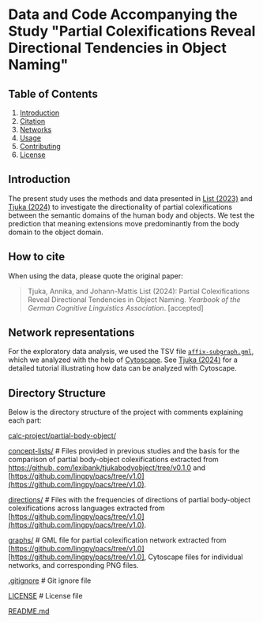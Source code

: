 # Data and Code Accompanying the Study "Partial Colexifications Reveal Directional Tendencies in Object Naming"

## Table of Contents

1. [Introduction](#introduction)
2. [Citation](#how-to-cite)
3. [Networks](#network-representations)
4. [Usage](#usage)
5. [Contributing](#contributing)
6. [License](#license)

## Introduction

The present study uses the methods and data presented in [List (2023)](https://doi.org/10.3389/fpsyg.2023.1156540) and [Tjuka (2024)](https://doi.org/10.1515/lingty-2023-0032) to investigate the directionality of partial colexifications between the semantic domains of the human body and objects. We test the prediction that meaning extensions move predominantly from the body domain to the object domain.

## How to cite 

When using the data, please quote the original paper:

> Tjuka, Annika, and Johann-Mattis List (2024): Partial Colexifications Reveal Directional Tendencies in Object Naming. _Yearbook of the German Cognitive Linguistics Association_. [accepted]

## Network representations

For the exploratory data analysis, we used the TSV file [`affix-subgraph.gml`](graphs/affix-subgraph.gml), which we analyzed with the help of [Cytoscape](https://cytoscape.org). See [Tjuka (2024)](https://doi.org/10.15475/calcip.2024.1.2) for a detailed tutorial illustrating how data can be analyzed with Cytoscape.

## Directory Structure

Below is the directory structure of the project with comments explaining each part:

[calc-project/partial-body-object/](calc-project/partial-body-object/)

[concept-lists/](calc-project/partial-body-object/concept-lists/) # Files provided in previous studies and the basis for the comparison of partial body-object colexifications extracted from [https://github. com/lexibank/tjukabodyobject/tree/v0.1.0](https://github.com/lexibank/tjukabodyobject/tree/v0.1.0) and [https://github.com/lingpy/pacs/tree/v1.0](https://github.com/lingpy/pacs/tree/v1.0).

[directions/](calc-project/partial-body-object/directions/) # Files with the frequencies of directions of partial body-object colexifications across languages extracted from [https://github.com/lingpy/pacs/tree/v1.0](https://github.com/lingpy/pacs/tree/v1.0).

[graphs/](calc-project/partial-body-object/graphs/) # GML file for partial colexification network extracted from [https://github.com/lingpy/pacs/tree/v1.0][https://github.com/lingpy/pacs/tree/v1.0], Cytoscape files for individual networks, and corresponding PNG files.

[.gitignore](calc-project/partial-body-object/.gitignore) # Git ignore file

[LICENSE](calc-project/partial-body-object/LICENSE) # License file

[README.md](calc-project/partial-body-object/README.md)
